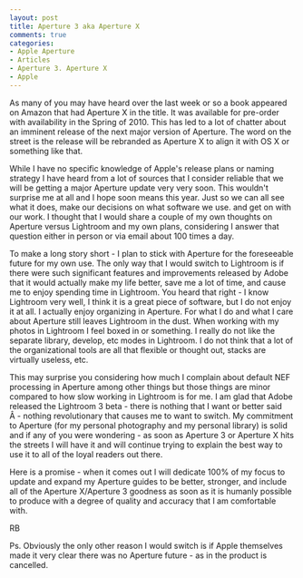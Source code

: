 ```yaml
---
layout: post
title: Aperture 3 aka Aperture X
comments: true
categories:
- Apple Aperture
- Articles
- Aperture 3. Aperture X
- Apple
---
```

As many of you may have heard over the last week or so a book appeared on Amazon that had Aperture X in the title. It was available for pre-order with availability in the Spring of 2010. This has led to a lot of chatter about an imminent release of the next major version of Aperture. The word on the street is the release will be rebranded as Aperture X to align it with OS X or something like that.

While I have no specific knowledge of Apple's release plans or naming strategy I have heard from a lot of sources that I consider reliable that we will be getting a major Aperture update very very soon. This wouldn't surprise me at all and I hope soon means this year. Just so we can all see what it does, make our decisions on what software we use. and get on with our work. I thought that I would share a couple of my own thoughts on Aperture versus Lightroom and my own plans, considering I answer that question either in person or via email about 100 times a day.

To make a long story short - I plan to stick with Aperture for the foreseeable future for my own use. The only way that I would switch to Lightroom is if there were such significant features and improvements released by Adobe that it would actually make my life better, save me a lot of time, and cause me to enjoy spending time in Lightroom. You heard that right - I know Lightroom very well, I think it is a great piece of software, but I do not enjoy it at all. I actually enjoy organizing in Aperture. For what I do and what I care about Aperture still leaves Lightroom in the dust. When working with my photos in Lightroom I feel boxed in or something. I really do not like the separate library, develop, etc modes in Lightroom. I do not think that a lot of the organizational tools are all that flexible or thought out, stacks are virtually useless, etc.

This may surprise you considering how much I complain about default NEF processing in Aperture among other things but those things are minor compared to how slow working in Lightroom is for me. I am glad that Adobe released the Lightroom 3 beta - there is nothing that I want or better said Â - nothing revolutionary that causes me to want to switch. My commitment to Aperture (for my personal photography and my personal library) is solid and if any of you were wondering - as soon as Aperture 3 or Aperture X hits the streets I will have it and will continue trying to explain the best way to use it to all of the loyal readers out there.

Here is a promise - when it comes out I will dedicate 100% of my focus to update and expand my Aperture guides to be better, stronger, and include all of the Aperture X/Aperture 3 goodness as soon as it is humanly possible to produce with a degree of quality and accuracy that I am comfortable with.

RB

Ps. Obviously the only other reason I would switch is if Apple themselves made it very clear there was no Aperture future - as in the product is cancelled.